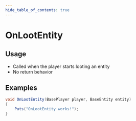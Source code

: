 ```yaml
---
hide_table_of_contents: true
---
```


# OnLootEntity

## Usage

* Called when the player starts looting an entity
* No return behavior

## Examples

```csharp title=""
void OnLootEntity(BasePlayer player, BaseEntity entity)
{
    Puts("OnLootEntity works!");
}
```
